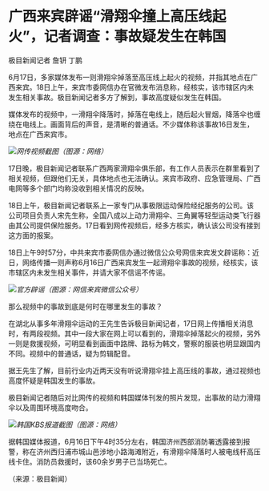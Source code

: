 

# 广西来宾辟谣“滑翔伞撞上高压线起火”，记者调查：事故疑发生在韩国

极目新闻记者 詹钘 丁鹏

6月17日，多家媒体发布一则滑翔伞掉落至高压线上起火的视频，并指其地点在广西来宾。18日上午，来宾市委网信办在官微发布消息称，经核实，该市辖区内未发生相关事故。极目新闻记者多方了解到，事故高度疑似发生在韩国。

媒体发布的视频中，一滑翔伞降落时，掉落在电线上，随后起火冒烟，降落伞也缠绕在电线上。画面背后的声音，是清晰的普通话。不少媒体称该事故16日发生，地点在广西来宾市。

![](https://inews.gtimg.com/om_bt/O1-yl-iL75-auppw2TxY7HSFL2Ww07unoGzpdl6OAMfrEAA/1000)_网传视频截图（图源：网络）_

17日晚，极目新闻记者联系广西两家滑翔伞俱乐部，有工作人员表示在群里看到了相关视频，但跟他们无关，具体地点也无法确认。来宾市政府、应急管理局、广西电网等多个部门均称没收到相关情况的反映。

18日上午，极目新闻记者联系上一家专门从事极限运动保险经纪服务的公司。该公司项目负责人宋先生称，全国八成以上动力滑翔伞、三角翼等轻型运动类飞行器由其公司提供保险服务。17日看到网传视频后，经多方核实，确认该公司没有接到这方面的报案。

18日上午9时57分，中共来宾市委网信办通过微信公众号网信来宾发文辟谣称：近日，网络传播一则声称6月16日广西来宾发生一起滑翔伞事故的视频，经核实，该市辖区内未发生相关事件，并请大家不信谣不传谣。

![](https://inews.gtimg.com/om_bt/OJr6ODHsG_lLgkLHt8SzmMCvX0HyARN6l7EkcvpKFnyrwAA/1000)_官方辟谣（图源：网信来宾微信公众号）_

那么视频中的事故到底是何时在哪里发生的事故？

在湖北从事多年滑翔伞运动的王先生告诉极目新闻记者，17日网上传播相关消息时，有两段视频。其中一段大家在网上可以看到的，滑翔伞掉落起火的视频，另外一则是救援视频，可明显看到画面中路牌、路标为韩文，警察的服装也明显跟国内不同。视频中的普通话，疑为剪辑配音。

据王先生了解，目前行业内近两天没有听说滑翔伞挂上高压线的事故，通过视频也高度怀疑是韩国发生的事故。

极目新闻记者随后对比网传的视频和韩国媒体刊发的照片发现，出事故的动力滑翔伞以及周围环境高度吻合。

![](https://inews.gtimg.com/om_bt/OOFLLsWGaM2vd2ebeNKQDgqSZl1XDnbuJ-GjUty-Tk8MAAA/1000)_韩国KBS报道截图（图源：网络）_

据韩国媒体报道，6月16日下午4时35分左右，韩国济州西部消防署透露接到报警，称在济州西归浦市城山邑涉地小路海滩附近，有滑翔伞降落时人被电线杆高压线卡住。消防员救援时，该60余岁男子已当场死亡。

（来源：极目新闻）

